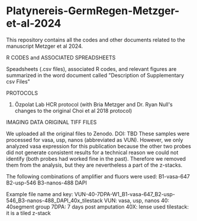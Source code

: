 # Platynereis-GermRegen-Metzger-et-al-2024
This repository contains all the codes and other documents related to the manuscript Metzger et al 2024. 

R CODES and ASSOCIATED SPREADSHEETS

Speadsheets (.csv files), associated R codes, and relevant figures are summarized in the word document called "Description of Supplementary csv Files" 


PROTOCOLS

1) Özpolat Lab HCR protocol (with Bria Metzger and Dr. Ryan Null's changes to the original Choi et al 2018 protocol)


IMAGING DATA ORIGINAL TIFF FILES

We uploaded all the original files to Zenodo. DOI: TBD
These samples were processed for vasa, usp, nanos (abbreviated as VUN). However, we only analyzed vasa expression for this publication because the other two probes did not generate consistent results for a technical reason we could not identify (both probes had worked fine in the past). Therefore we removed them from the analysis, but they are nevertheless a part of the z-stacks. 

The following combinations of amplifier and fluors were used: 
B1-vasa-647
B2-usp-546
B3-nanos-488
DAPI

Example file name and key: 
VUN-40-7DPA-W1_B1-vasa-647_B2-usp-546_B3-nanos-488_DAPI_40x_tilestack
VUN: vasa, usp, nanos
40: 40segment group
7DPA: 7 days post amputation
40X: lense used
tilestack: it is a tiled z-stack 
